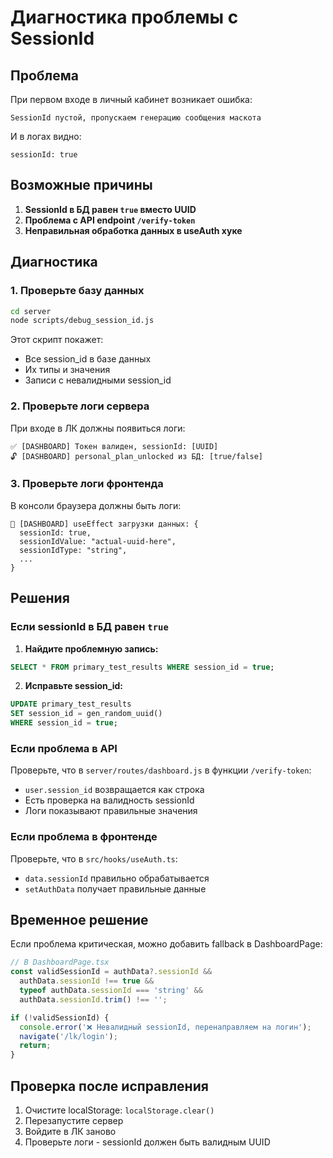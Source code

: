 # Диагностика проблемы с SessionId

## Проблема
При первом входе в личный кабинет возникает ошибка:
```
SessionId пустой, пропускаем генерацию сообщения маскота
```

И в логах видно:
```
sessionId: true
```

## Возможные причины

1. **SessionId в БД равен `true` вместо UUID**
2. **Проблема с API endpoint `/verify-token`**
3. **Неправильная обработка данных в useAuth хуке**

## Диагностика

### 1. Проверьте базу данных
```bash
cd server
node scripts/debug_session_id.js
```

Этот скрипт покажет:
- Все session_id в базе данных
- Их типы и значения
- Записи с невалидными session_id

### 2. Проверьте логи сервера
При входе в ЛК должны появиться логи:
```
✅ [DASHBOARD] Токен валиден, sessionId: [UUID]
🔓 [DASHBOARD] personal_plan_unlocked из БД: [true/false]
```

### 3. Проверьте логи фронтенда
В консоли браузера должны быть логи:
```
🔄 [DASHBOARD] useEffect загрузки данных: {
  sessionId: true,
  sessionIdValue: "actual-uuid-here",
  sessionIdType: "string",
  ...
}
```

## Решения

### Если sessionId в БД равен `true`

1. **Найдите проблемную запись:**
```sql
SELECT * FROM primary_test_results WHERE session_id = true;
```

2. **Исправьте session_id:**
```sql
UPDATE primary_test_results 
SET session_id = gen_random_uuid() 
WHERE session_id = true;
```

### Если проблема в API

Проверьте, что в `server/routes/dashboard.js` в функции `/verify-token`:
- `user.session_id` возвращается как строка
- Есть проверка на валидность sessionId
- Логи показывают правильные значения

### Если проблема в фронтенде

Проверьте, что в `src/hooks/useAuth.ts`:
- `data.sessionId` правильно обрабатывается
- `setAuthData` получает правильные данные

## Временное решение

Если проблема критическая, можно добавить fallback в DashboardPage:

```typescript
// В DashboardPage.tsx
const validSessionId = authData?.sessionId && 
  authData.sessionId !== true && 
  typeof authData.sessionId === 'string' && 
  authData.sessionId.trim() !== '';

if (!validSessionId) {
  console.error('❌ Невалидный sessionId, перенаправляем на логин');
  navigate('/lk/login');
  return;
}
```

## Проверка после исправления

1. Очистите localStorage: `localStorage.clear()`
2. Перезапустите сервер
3. Войдите в ЛК заново
4. Проверьте логи - sessionId должен быть валидным UUID
